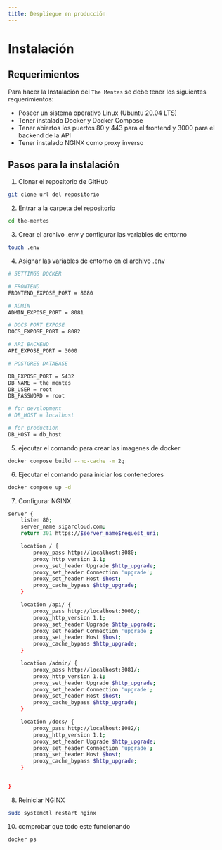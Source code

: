 ```yaml
---
title: Despliegue en producción
---
```


# Instalación

## Requerimientos

Para hacer la Instalación del `The Mentes` se debe tener los siguientes requerimientos:

- Poseer un sistema operativo Linux (Ubuntu 20.04 LTS)
- Tener instalado Docker y Docker Compose
- Tener abiertos los puertos 80 y 443 para el frontend y 3000 para el backend de la API
- Tener instalado NGINX como proxy inverso

## Pasos para la instalación

1. Clonar el repositorio de GitHub

```bash
git clone url del repositorio
```

2. Entrar a la carpeta del repositorio

```bash
cd the-mentes
```

3. Crear el archivo .env y configurar las variables de entorno

```bash
touch .env
```

4. Asignar las variables de entorno en el archivo .env

```bash
# SETTINGS DOCKER

# FRONTEND
FRONTEND_EXPOSE_PORT = 8080

# ADMIN
ADMIN_EXPOSE_PORT = 8081

# DOCS PORT EXPOSE
DOCS_EXPOSE_PORT = 8082

# API BACKEND
API_EXPOSE_PORT = 3000

# POSTGRES DATABASE

DB_EXPOSE_PORT = 5432
DB_NAME = the_mentes
DB_USER = root
DB_PASSWORD = root

# for development
# DB_HOST = localhost

# for production
DB_HOST = db_host

```

5. ejecutar el comando para crear las imagenes de docker

```bash
docker compose build --no-cache -m 2g
```

6. Ejecutar el comando para iniciar los contenedores

```bash
docker compose up -d
```

7. Configurar NGINX

```bash
server {
    listen 80;
    server_name sigarcloud.com;
    return 301 https://$server_name$request_uri;

    location / {
        proxy_pass http://localhost:8080;
        proxy_http_version 1.1;
        proxy_set_header Upgrade $http_upgrade;
        proxy_set_header Connection 'upgrade';
        proxy_set_header Host $host;
        proxy_cache_bypass $http_upgrade;
    }

    location /api/ {
        proxy_pass http://localhost:3000/;
        proxy_http_version 1.1;
        proxy_set_header Upgrade $http_upgrade;
        proxy_set_header Connection 'upgrade';
        proxy_set_header Host $host;
        proxy_cache_bypass $http_upgrade;
    }

    location /admin/ {
        proxy_pass http://localhost:8081/;
        proxy_http_version 1.1;
        proxy_set_header Upgrade $http_upgrade;
        proxy_set_header Connection 'upgrade';
        proxy_set_header Host $host;
        proxy_cache_bypass $http_upgrade;
    }

    location /docs/ {
        proxy_pass http://localhost:8082/;
        proxy_http_version 1.1;
        proxy_set_header Upgrade $http_upgrade;
        proxy_set_header Connection 'upgrade';
        proxy_set_header Host $host;
        proxy_cache_bypass $http_upgrade;
    }


}
```

8. Reiniciar NGINX

```bash
sudo systemctl restart nginx
```

10. comprobar que todo este funcionando

```bash
docker ps
```


